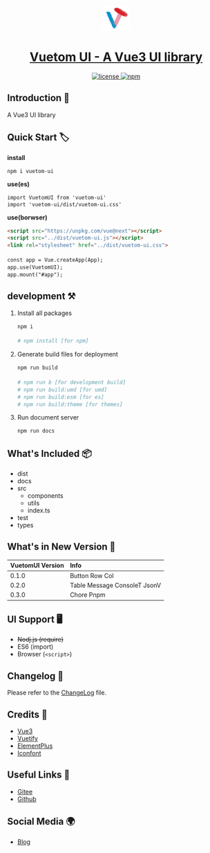 <p align="center"></p>

<p align="center">
   <a href="https://github.com/lauset/vuetom-ui" target="_blank">
      <img src="docs/public/logo/vuetom-logo.png" alt="vuetom-logo" width="60px" height="auto">
   </a>
</p>

<h1 align="center">
   <a href="https://github.com/lauset/vuetom-ui" target="_blank" align="center">
      Vuetom UI - A Vue3 UI library
   </a>
</h1>

<p align="center">
   <a href="https://github.com/themeselection/materio-vuetify-vuejs-admin-template-free/blob/main/LICENSE">
      <img src="https://img.shields.io/github/license/themeselection/materio-vuetify-vuejs-admin-template-free" alt="license">
   </a>
   <a href="https://www.npmjs.com/package/vitepress-theme-vuetom">
   <img alt="npm" src="https://img.shields.io/npm/v/vuetom-ui"></a>
</p>

## Introduction 📜

A Vue3 UI library

<!-- [View document]() -->

## Quick Start 🏷️

**install**

   ```
   npm i vuetom-ui
   ```

**use(es)**

   ```
   import VuetomUI from 'vuetom-ui'
   import 'vuetom-ui/dist/vuetom-ui.css'
   ```

**use(borwser)**

   ```html
   <script src="https://unpkg.com/vue@next"></script>
   <script src="../dist/vuetom-ui.js"></script>
   <link rel="stylesheet" href="../dist/vuetom-ui.css">

   const app = Vue.createApp(App);
   app.use(VuetomUI);
   app.mount("#app");
   ```

## development ⚒

1. Install all packages

   ```bash
   npm i 

   # npm install [for npm]
   ```

2. Generate build files for deployment

   ```bash
   npm run build

   # npm run b [for development build]
   # npm run build:umd [for umd]
   # npm run build:esm [for es]
   # npm run build:theme [for themes]
   ```

3. Run document server

   ```bash
   npm run docs
   ```

## What's Included 📦

- dist
- docs
- src
  - components
  - utils
  - index.ts
- test
- types

## What's in New Version 💎

| VuetomUI Version | Info |
| - | :- |
0.1.0 | Button Row Col |
0.2.0 | Table Message ConsoleT JsonV |
0.3.0 | Chore Pnpm |

## UI Support 🖥️

- ~~Nodj.js (require)~~
- ES6 (import)
- Browser (`<script>`)

## Changelog 📆

Please refer to the [ChangeLog](CHANGELOG.md) file.

## Credits 🙏

- [Vue3](https://staging-cn.vuejs.org/)
- [Vuetify](https://vuetifyjs.com/)
- [ElementPlus](https://element-plus.gitee.io/zh-CN/)
- [Iconfont](https://www.iconfont.cn/)

## Useful Links 🔗

- [Gitee](https://gitee.com/lauset/vuetom-ui)
- [Github](https://github.com/lauset/vuetom-ui)

## Social Media 🌍

- [Blog](http://blog.tomhub.com)
